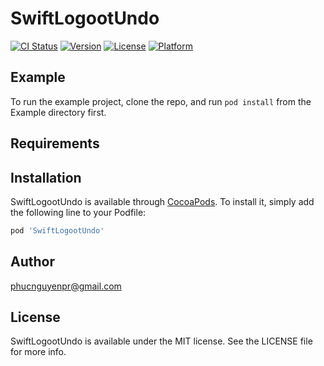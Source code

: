# SwiftLogootUndo

[![CI Status](https://img.shields.io/travis/phucnm/SwiftLogootUndo.svg?style=flat)](https://travis-ci.org/phucnguyenpr@gmail.com/SwiftLogootUndo)
[![Version](https://img.shields.io/cocoapods/v/SwiftLogootUndo.svg?style=flat)](https://cocoapods.org/pods/SwiftLogootUndo)
[![License](https://img.shields.io/cocoapods/l/SwiftLogootUndo.svg?style=flat)](https://cocoapods.org/pods/SwiftLogootUndo)
[![Platform](https://img.shields.io/cocoapods/p/SwiftLogootUndo.svg?style=flat)](https://cocoapods.org/pods/SwiftLogootUndo)

## Example

To run the example project, clone the repo, and run `pod install` from the Example directory first.

## Requirements

## Installation

SwiftLogootUndo is available through [CocoaPods](https://cocoapods.org). To install
it, simply add the following line to your Podfile:

```ruby
pod 'SwiftLogootUndo'
```

## Author

phucnguyenpr@gmail.com

## License

SwiftLogootUndo is available under the MIT license. See the LICENSE file for more info.
